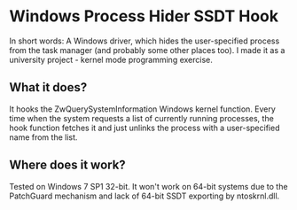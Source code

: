 # Windows Process Hider SSDT Hook
In short words: A Windows driver, which hides the user-specified process from the task manager (and probably some other places too). I made it as a university project - kernel mode programming exercise.
## What it does?
It hooks the ZwQuerySystemInformation Windows kernel function. Every time when the system requests a list of currently running processes, the hook function fetches it and just unlinks the process with a user-specified name from the list.
## Where does it work?
Tested on Windows 7 SP1 32-bit. It won't work on 64-bit systems due to the PatchGuard mechanism and lack of 64-bit SSDT exporting by ntoskrnl.dll.